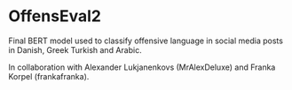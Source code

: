# OffensEval2
Final BERT model used to classify offensive language in social media posts in Danish, Greek Turkish and Arabic.

In collaboration with Alexander Lukjanenkovs (MrAlexDeluxe) and Franka Korpel (frankafranka).
